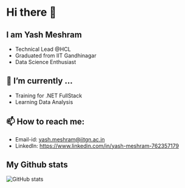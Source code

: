 # Hi there 👋

## I am Yash Meshram
* Technical Lead @HCL
* Graduated from IIT Gandhinagar
* Data Science Enthusiast

<!-- Here are some ideas to get you started: -->

<!-- ## 🔭 I’m currently working on ... -->
## 🌱 I’m currently ...
<!-- * Gradient boosting
* Feature Engineering\ -->
<!-- \ -->
* Training for .NET FullStack
* Learning Data Analysis
## 📫 How to reach me:
* Email-id: yash.meshram@iitgn.ac.in
* LinkedIn: https://www.linkedin.com/in/yash-meshram-762357179


## My Github stats
![GitHub stats](https://github-readme-stats.vercel.app/api?username=yash-meshram&show_icons=true&theme=dark)

